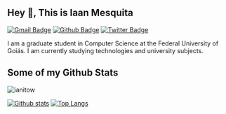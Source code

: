 ## Hey 👋, This is Iaan Mesquita
[![Gmail Badge](https://img.shields.io/badge/-iaan.developer@gmail.com-c14438?style=flat&logo=Gmail&logoColor=white&link=mailto:iaan.developer@gmail.com)](mailto:iaan.developer@gmail.com) [![Github Badge](https://img.shields.io/badge/-ianitow-grey?style=flat&logo=github&logoColor=white&link=https://github.com/ianitow/)](https://www.github.com/ianitow/) [![Twitter Badge](https://img.shields.io/badge/-_ianito-00acee?style=flat&logo=twitter&logoColor=white&link=https://twitter.com/_ianito/)](https://www.twitter.com/_ianito/) <p align='left'>I am a graduate student in Computer Science at the Federal University of Goiás. I am currently studying technologies and university subjects.</p>
## Some of my Github Stats
<p align=left> <img src=https://komarev.com/ghpvc/?username=ianitow alt=ianitow /> </p>

[![Github stats](https://github-readme-stats.vercel.app/api?username=ianitow&show_icons=true&include_all_commits=true)](https://github.com/ianitow/github-readme-stats)
[![Top Langs](https://github-readme-stats.vercel.app/api/top-langs/?username=ianitow&layout=compact)](https://github.com/ianitow/github-readme-stats)
